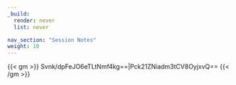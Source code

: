 ```yaml
---
_build:
  render: never
  list: never

nav_section: "Session Notes"
weight: 10
---
```

{{< gm >}}
Svnk/dpFeJO6eTLtNmf4kg==|Pck21ZNiadm3tCV8OyjxvQ==
{{< /gm >}}
